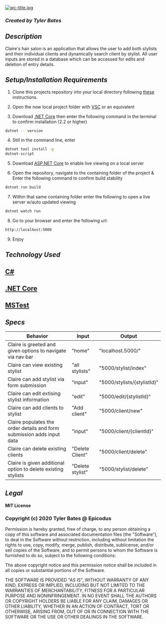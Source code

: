[![wc-title.jpg](https://i.postimg.cc/yd3tmYRh/HSRM.jpg)](https://i.postimg.cc/yd3tmYRh/HSRM.jpg)

### _Created by Tyler Bates_

## _Description_

Claire's hair salon is an application that allows the user to add both stylists and their individual clients and dynamically search client by stylist. All user inputs are stored in a database which can be accessed for edits and deletion of entry details.


## _Setup/Installation Requirements_ 

1. Clone this projects repository into your local directory following [these](https://www.linode.com/docs/development/version-control/how-to-install-git-and-clone-a-github-repository/) instructions.

2. Open the now local project folder with [VSC](https://code.visualstudio.com/Download) or an equivalent

3. Download [.NET Core](https://docs.microsoft.com/en-us/dotnet/core/install/runtime?pivots=os-windows) then enter the following command in the terminal to confirm installation (2.2 or higher)
```sh
dotnet -- version
``` 
4. Still in the command line, enter
```sh
dotnet tool install -g 
dotnet-script
```
5. Download [ASP.NET Core](https://dotnet.microsoft.com/download) to enable live viewing on a local server

6. Open the repository, navigate to the containing folder of the project & Enter the following command to confirm build stability 

```sh
dotnet run build 
```

7. Within that same containing folder enter the following to open a live server w/auto updated viewing
```sh
dotnet watch run
``` 
8. Go to your browser and enter the following url:

```sh
http://localhost:5000
```
9. Enjoy

## _Technology Used_

## <a href="https://en.wikipedia.org/wiki/C_Sharp_%28programming_language%29">C#</a>
## <a href="https://en.wikipedia.org/wiki/.NET_Core">.NET Core</a>
## <a href="https://en.wikipedia.org/wiki/Visual_Studio_Unit_Testing_Framework">MSTest</a>

## _Specs_

|Behavior|Input|Output|
|-----|-----|-----|
|Claire is greeted and given options to navigate via nav bar|"home"|"localhost.5000/"|
|Claire can view existing stylist|"all stylists"|"5000/stylist/index"|
|Claire can add stylist via form submission |"input"|"5000/stylists/{stylistId}"|
|Claire can edit extising stylist information|"edit"|"5000/edit/{stylistId}"|
|Claire can add clients to stylist|"Add client"|"5000/client/new"|
|Claire populates the order details and form submission adds input data|"input"|"5000/client/{clientId}"|
|Claire can delete existing clients|"Delete Client"|"5000/client/delete"|
|Claire is given additional option to delete existing stylists|"Delete stylist"|"5000/stylist/delete"|

## _Legal_

#### MIT License

### Copyright (c) 2020 Tyler Bates @ Epicodus

Permission is hereby granted, free of charge, to any person obtaining a copy
of this software and associated documentation files (the "Software"), to deal
in the Software without restriction, including without limitation the rights
to use, copy, modify, merge, publish, distribute, sublicense, and/or sell
copies of the Software, and to permit persons to whom the Software is
furnished to do so, subject to the following conditions:

The above copyright notice and this permission notice shall be included in all
copies or substantial portions of the Software.

THE SOFTWARE IS PROVIDED "AS IS", WITHOUT WARRANTY OF ANY KIND, EXPRESS OR
IMPLIED, INCLUDING BUT NOT LIMITED TO THE WARRANTIES OF MERCHANTABILITY,
FITNESS FOR A PARTICULAR PURPOSE AND NONINFRINGEMENT. IN NO EVENT SHALL THE
AUTHORS OR COPYRIGHT HOLDERS BE LIABLE FOR ANY CLAIM, DAMAGES OR OTHER
LIABILITY, WHETHER IN AN ACTION OF CONTRACT, TORT OR OTHERWISE, ARISING FROM,
OUT OF OR IN CONNECTION WITH THE SOFTWARE OR THE USE OR OTHER DEALINGS IN THE
SOFTWARE.